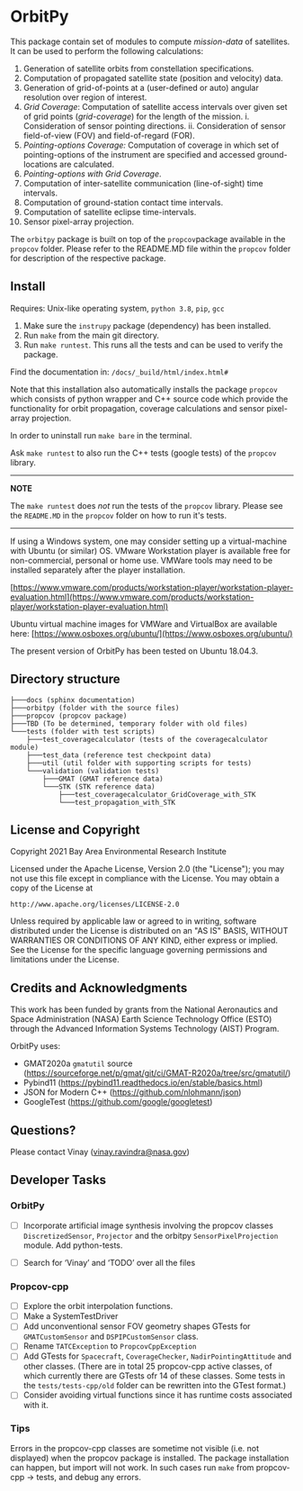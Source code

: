 # OrbitPy

This package contain set of modules to compute *mission-data* of satellites. It can be used to perform the following calculations:

1. Generation of satellite orbits from constellation specifications.
2. Computation of propagated satellite state (position and velocity) data.
3. Generation of grid-of-points at a (user-defined or auto) angular resolution over region of interest.
4. *Grid Coverage*: Computation of satellite access intervals over given set of grid points (*grid-coverage*) for the length of the mission.
        i. Consideration of sensor pointing directions.
        ii. Consideration of sensor field-of-view (FOV) and field-of-regard (FOR).
5. *Pointing-options Coverage:* Computation of coverage in which set of pointing-options of the instrument are specified and accessed ground-locations are calculated.
6. *Pointing-options with Grid Coverage*.
7. Computation of inter-satellite communication (line-of-sight) time intervals.
8. Computation of ground-station contact time intervals.
9. Computation of satellite eclipse time-intervals.
10. Sensor pixel-array projection.

The `orbitpy` package is built on top of the `propcov`package available in the `propcov` folder. Please refer to the README.MD file within the `propcov` folder for description of the respective package.

## Install

Requires: Unix-like operating system, `python 3.8`, `pip`, `gcc`

1. Make sure the `instrupy` package (dependency) has been installed.
2. Run `make` from the main git directory.
3. Run `make runtest`. This runs all the tests and can be used to verify the package.

Find the documentation in: `/docs/_build/html/index.html#`

Note that this installation also automatically installs the package `propcov` which consists of python wrapper and C++ source code which provide the functionality for orbit propagation, coverage calculations and sensor pixel-array projection.

In order to uninstall run `make bare` in the terminal.

Ask `make runtest` to also run the C++ tests (google tests) of the `propcov` library.

---
**NOTE**

The `make runtest` does *not* run the tests of the `propcov` library. Please see the `README.MD` in the `propcov` folder on how to run it's tests.

---
If using a Windows system, one may consider setting up a virtual-machine with Ubuntu (or similar) OS. VMware Workstation player is available free for non-commercial, personal or home use. VMWare tools may need to be installed separately after the player installation.

[https://www.vmware.com/products/workstation-player/workstation-player-evaluation.html](https://www.vmware.com/products/workstation-player/workstation-player-evaluation.html)

Ubuntu virtual machine images for VMWare and VirtualBox are available here:
[https://www.osboxes.org/ubuntu/](https://www.osboxes.org/ubuntu/)

The present version of OrbitPy has been tested on Ubuntu 18.04.3.

## Directory structure
```
├───docs (sphinx documentation)
├───orbitpy (folder with the source files)
├───propcov (propcov package)
├───TBD (To be determined, temporary folder with old files)
└───tests (folder with test scripts)
    ├───test_coveragecalculator (tests of the coveragecalculator module)
    ├───test_data (reference test checkpoint data)
    ├───util (util folder with supporting scripts for tests)
    └───validation (validation tests)
        ├───GMAT (GMAT reference data)
        └───STK (STK reference data)
            ├───test_coveragecalculator_GridCoverage_with_STK
            └───test_propagation_with_STK
```
## License and Copyright

Copyright 2021 Bay Area Environmental Research Institute

Licensed under the Apache License, Version 2.0 (the "License");
you may not use this file except in compliance with the License.
You may obtain a copy of the License at

    http://www.apache.org/licenses/LICENSE-2.0

Unless required by applicable law or agreed to in writing, software
distributed under the License is distributed on an "AS IS" BASIS,
WITHOUT WARRANTIES OR CONDITIONS OF ANY KIND, either express or implied.
See the License for the specific language governing permissions and
limitations under the License.
## Credits and Acknowledgments

This work has been funded by grants from the National Aeronautics and Space Administration (NASA) Earth Science Technology Office (ESTO) through the Advanced Information Systems Technology (AIST) Program.

OrbitPy uses:

* GMAT2020a `gmatutil` source (https://sourceforge.net/p/gmat/git/ci/GMAT-R2020a/tree/src/gmatutil/)
* Pybind11 (https://pybind11.readthedocs.io/en/stable/basics.html)
* JSON for Modern C++ (https://github.com/nlohmann/json)
* GoogleTest (https://github.com/google/googletest)

## Questions?

Please contact Vinay (vinay.ravindra@nasa.gov)

## Developer Tasks

### OrbitPy
- [ ] Incorporate artificial image synthesis involving the propcov classes `DiscretizedSensor`, `Projector` and the orbitpy `SensorPixelProjection` module. Add python-tests.
- [ ] Search for ‘Vinay’ and ‘TODO’ over all the files


### Propcov-cpp

- [ ] Explore the orbit interpolation functions.
- [ ] Make a SystemTestDriver
- [ ] Add unconventional sensor FOV geometry shapes GTests for `GMATCustomSensor` and `DSPIPCustomSensor` class.
- [ ] Rename `TATCException` to `PropcovCppException`
- [ ] Add GTests for `Spacecraft`, `CoverageChecker`, `NadirPointingAttitude` and other classes. (There are in total 25 propcov-cpp active classes, of which currently there are GTests ofr 14 of these classes. Some tests in the `tests/tests-cpp/old` folder can be rewritten into the GTest format.)
- [ ] Consider avoiding virtual functions since it has runtime costs associated with it.

### Tips
Errors in the propcov-cpp classes are sometime not visible (i.e. not displayed) when the propcov package is installed. The package installation can happen, but import will not work. In such cases run `make` from propcov-cpp -> tests, and debug any errors.